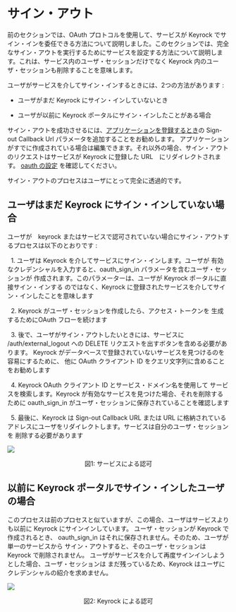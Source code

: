 # サイン・アウト

前のセクションでは、OAuth プロトコルを使用して、サービスが Keyrock でサイン・インを委任できる方法について説明しました。このセクションでは、完全なサイン・アウトを実行するためにサービスを設定する方法について説明します。これは、サービス内のユーザ・セッションだけでなく Keyrock 内のユーザ・セッションも削除することを意味します。

ユーザがサービスを介してサイン・インするときには、2つの方法があります :

-   ユーザがまだ Keyrock にサイン・インしていないとき

-   ユーザが以前に Keyrock ポータルにサイン・インしたことがある場合

サイン・アウトを成功させるには、[アプリケーションを登録するとき](../user_and_programmers_guide/application_guide.md#register-an-application)の Sign-out Callback Url パラメータを追加することをお勧めします。
アプリケーションがすでに作成されている場合は編集できます。それ以外の場合、サイン・アウトのリクエストはサービスが Keyrock に登録した URL　にリダイレクトされます。
[oauth の設定](../installation_and_administration_guide/configuration.md#oauth20)
を確認してください。

サイン・アウトのプロセスはユーザにとって完全に透過的です。

## ユーザはまだ Keyrock にサイン・インしていない場合

ユーザが　keyrock またはサービスで認可されていない場合にサイン・アウトするプロセスは以下のとおりです :

&nbsp;&nbsp;1\. ユーザは Keyrock を介してサービスにサイン・インします。ユーザが
有効なクレデンシャルを入力すると、oauth_sign_in パラメータを含むユーザ・セッションが
作成されます。このパラメーターは、ユーザが Keyrock ポータルに直接サイン・インする
のではなく、Keyrock に登録されたサービスを介してサイン・インしたことを意味します

&nbsp;&nbsp;2\. Keyrock がユーザ・セッションを作成したら、アクセス・トークンを
生成するためにOAuth フローを続けます

&nbsp;&nbsp;3\. 後で、ユーザがサイン・アウトしたいときには、サービスに
/auth/external_logout への DELETE リクエストを出すボタンを含める必要があります。
Keyrock がデータベースで登録されていないサービスを見つけるのを容易にするために、
他に OAuth クライアント ID をクエリ文字列に含めることをお勧めします

&nbsp;&nbsp;4\. Keyrock OAuth クライアント ID とサービス・ドメイン名を使用して
サービスを検索します。Keyrock が有効なサービスを見つけた場合、それを削除するために
oauth_sign_in がユーザ・セッションに保存されていることを確認します

&nbsp;&nbsp;5\. 最後に、Keyrock は Sign-out Callback URL または URL に格納されている
アドレスにユーザをリダイレクトします。サービスは自分のユーザ・セッションを
削除する必要があります

<img src="https://raw.githubusercontent.com/ging/fiware-idm/master/doc/resources/oauth_sign_out_service_delete_session.png" style="border-style: none;"/>
<p align="center">図1: サービスによる認可</p>

## 以前に Keyrock ポータルでサイン・インしたユーザの場合

このプロセスは前のプロセスと似ていますが、この場合、ユーザはサービスよりも以前に 
Keyrock にサインインしています。 ユーザ・セッションが Keyrock で作成されるとき、
oauth_sign_in はそれに保存されません。そのため、ユーザが単一のサービスから
サイン・アウトすると、そのユーザ・セッションは Keyrock で削除されません。
ユーザがサービスを介して再度サインインしようとした場合、ユーザ・セッションは
まだ残っているため、Keyrock はユーザにクレデンシャルの紹介を求めません。

<img src="https://raw.githubusercontent.com/ging/fiware-idm/master/doc/resources/oauth_sign_out_no_delete_session.png" style="border-style: none;"/>
<p align="center">図2: Keyrock による認可</p>
